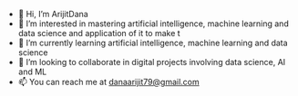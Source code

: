 - 👋 Hi, I’m ArijitDana
- 👀 I’m interested in mastering artificial intelligence, machine learning and data science and application of it to make t 
- 🌱 I’m currently learning artificial intelligence, machine learning and data science
- 💞️ I’m looking to collaborate in digital projects involving data science, AI and ML
- 📫 You can reach me at danaarijit79@gmail.com

<!---
ArijitDana/ArijitDana is a ✨ special ✨ repository because its `README.md` (this file) appears on your GitHub profile.
You can click the Preview link to take a look at your changes.
--->
